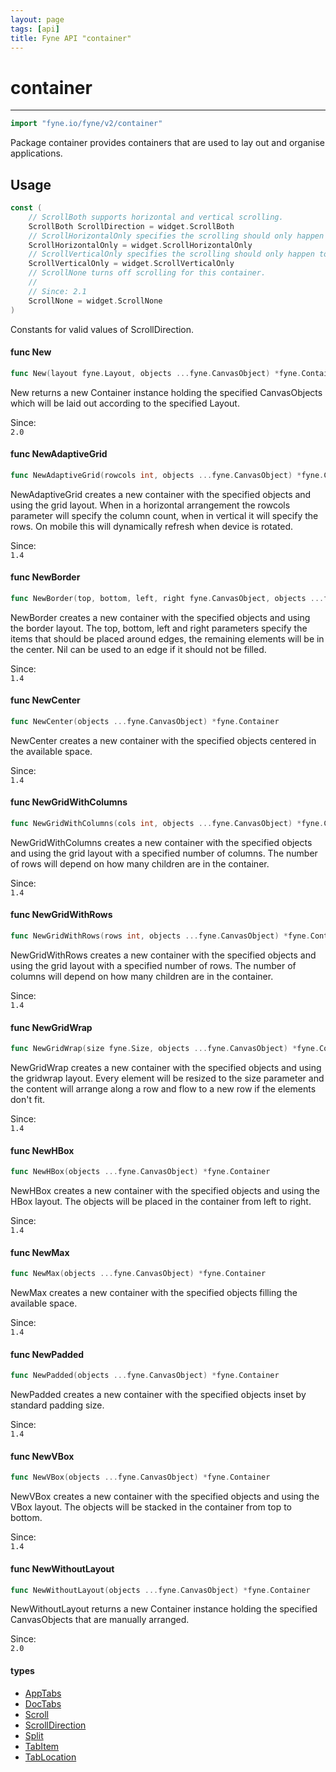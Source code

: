 ```yaml
---
layout: page
tags: [api]
title: Fyne API "container"
---
```


# container
---
```go
import "fyne.io/fyne/v2/container"
```

Package container provides containers that are used to lay out and organise applications.

## Usage

```go
const (
	// ScrollBoth supports horizontal and vertical scrolling.
	ScrollBoth ScrollDirection = widget.ScrollBoth
	// ScrollHorizontalOnly specifies the scrolling should only happen left to right.
	ScrollHorizontalOnly = widget.ScrollHorizontalOnly
	// ScrollVerticalOnly specifies the scrolling should only happen top to bottom.
	ScrollVerticalOnly = widget.ScrollVerticalOnly
	// ScrollNone turns off scrolling for this container.
	//
	// Since: 2.1
	ScrollNone = widget.ScrollNone
)
```
Constants for valid values of ScrollDirection.

#### func  New

```go
func New(layout fyne.Layout, objects ...fyne.CanvasObject) *fyne.Container
```
New returns a new Container instance holding the specified CanvasObjects which will be laid out according to the specified Layout.


<div class="since">Since: <code>
2.0</code></div>

#### func  NewAdaptiveGrid

```go
func NewAdaptiveGrid(rowcols int, objects ...fyne.CanvasObject) *fyne.Container
```
NewAdaptiveGrid creates a new container with the specified objects and using the grid layout. When in a horizontal arrangement the rowcols parameter will specify the column count, when in vertical it will specify the rows. On mobile this will dynamically refresh when device is rotated.


<div class="since">Since: <code>
1.4</code></div>

#### func  NewBorder

```go
func NewBorder(top, bottom, left, right fyne.CanvasObject, objects ...fyne.CanvasObject) *fyne.Container
```
NewBorder creates a new container with the specified objects and using the border layout. The top, bottom, left and right parameters specify the items that should be placed around edges, the remaining elements will be in the center. Nil can be used to an edge if it should not be filled.


<div class="since">Since: <code>
1.4</code></div>

#### func  NewCenter

```go
func NewCenter(objects ...fyne.CanvasObject) *fyne.Container
```
NewCenter creates a new container with the specified objects centered in the available space.


<div class="since">Since: <code>
1.4</code></div>

#### func  NewGridWithColumns

```go
func NewGridWithColumns(cols int, objects ...fyne.CanvasObject) *fyne.Container
```
NewGridWithColumns creates a new container with the specified objects and using the grid layout with a specified number of columns. The number of rows will depend on how many children are in the container.


<div class="since">Since: <code>
1.4</code></div>

#### func  NewGridWithRows

```go
func NewGridWithRows(rows int, objects ...fyne.CanvasObject) *fyne.Container
```
NewGridWithRows creates a new container with the specified objects and using the grid layout with a specified number of rows. The number of columns will depend on how many children are in the container.


<div class="since">Since: <code>
1.4</code></div>

#### func  NewGridWrap

```go
func NewGridWrap(size fyne.Size, objects ...fyne.CanvasObject) *fyne.Container
```
NewGridWrap creates a new container with the specified objects and using the gridwrap layout. Every element will be resized to the size parameter and the content will arrange along a row and flow to a new row if the elements don't fit.


<div class="since">Since: <code>
1.4</code></div>

#### func  NewHBox

```go
func NewHBox(objects ...fyne.CanvasObject) *fyne.Container
```
NewHBox creates a new container with the specified objects and using the HBox layout. The objects will be placed in the container from left to right.


<div class="since">Since: <code>
1.4</code></div>

#### func  NewMax

```go
func NewMax(objects ...fyne.CanvasObject) *fyne.Container
```
NewMax creates a new container with the specified objects filling the available space.


<div class="since">Since: <code>
1.4</code></div>

#### func  NewPadded

```go
func NewPadded(objects ...fyne.CanvasObject) *fyne.Container
```
NewPadded creates a new container with the specified objects inset by standard padding size.


<div class="since">Since: <code>
1.4</code></div>

#### func  NewVBox

```go
func NewVBox(objects ...fyne.CanvasObject) *fyne.Container
```
NewVBox creates a new container with the specified objects and using the VBox layout. The objects will be stacked in the container from top to bottom.


<div class="since">Since: <code>
1.4</code></div>

#### func  NewWithoutLayout

```go
func NewWithoutLayout(objects ...fyne.CanvasObject) *fyne.Container
```
NewWithoutLayout returns a new Container instance holding the specified CanvasObjects that are manually arranged.


<div class="since">Since: <code>
2.0</code></div>

#### types

 * [AppTabs](apptabs.html)
 * [DocTabs](doctabs.html)
 * [Scroll](scroll.html)
 * [ScrollDirection](scrolldirection.html)
 * [Split](split.html)
 * [TabItem](tabitem.html)
 * [TabLocation](tablocation.html)
